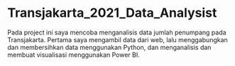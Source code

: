 # Transjakarta_2021_Data_Analysist
Pada project ini saya mencoba menganalisis data jumlah penumpang pada Transjakarta. Pertama saya mengambil data dari web, lalu menggabungkan dan membersihkan data menggunakan Python, dan menganalisis dan membuat visualisasi menggunakan Power BI.
